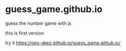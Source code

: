 # guess_game.github.io
guess the number game with js

this is first version

try it https://geo-gkez.github.io/guess_game.github.io/

